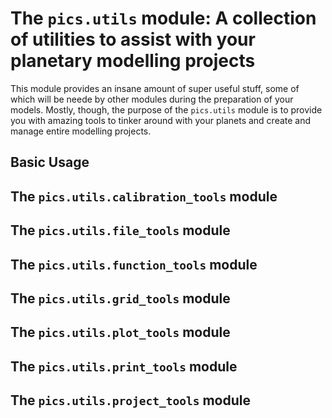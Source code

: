# The ```pics.utils``` module: A collection of utilities to assist with your planetary modelling projects

This module provides an insane amount of super useful stuff, some of which will be neede by other modules during the preparation of your models. Mostly, though, the purpose of the ```pics.utils``` module is to provide you with amazing tools to tinker around with your planets and create and manage entire modelling projects.

## Basic Usage

## The ```pics.utils.calibration_tools``` module

## The ```pics.utils.file_tools``` module

## The ```pics.utils.function_tools``` module

## The ```pics.utils.grid_tools``` module

## The ```pics.utils.plot_tools``` module

## The ```pics.utils.print_tools``` module

## The ```pics.utils.project_tools``` module


